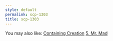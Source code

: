 ```yaml
---
style: default
permalink: scp-1303
title: scp-1303
---
```

You may also like:
[Containing Creation](http://scp-wiki.net/containingcreation)
[5. Mr. Mad](http://scp-wiki.net/5-mr-mad)
